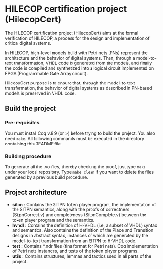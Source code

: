# HILECOP certification project (HilecopCert)

The HILECOP certification project (HilecopCert) aims at the
formal verification of HILECOP, a process for the design and
implementation of critical digital systems.

In HILECOP, high-level models build with Petri nets (PNs) represent
the architecture and the behavior of digital systems.
Then, through a model-to-text transformation, VHDL code is generated 
from the models, and finally the code is compiled and synthetized
into a logical circuit implemented on FPGA (Programmable Gate Array circuit).

HilecopCert purpose is to ensure that, through the model-to-text
transformation, the behavior of digital systems as described in 
PN-based models is preserved in VHDL code.

## Build the project

### Pre-requisites

You must install Coq v.8.9 (or >) before trying to build the project.
You also need `make`. 
All following commands must be executed in the directory containing 
this README file.

### Building procedure

To generate all the .vo files, thereby checking the proof, just type `make`
under your local repository. Type `make clean` if you want to delete the files
generated by a previous build procedure.

## Project architecture

- **sitpn** : Contains the SITPN token player program, the implementation of
              the SITPN semantics, along with the proofs of correctness (SitpnCorrect.v)
              and completeness (SitpnComplete.v) between the token player program
              and the semantics.
- **hvhdl** : Contains the definition of H-VHDL (i.e, a subset of VHDL) syntax and
  	      semantics. Also contains the definition of the Place and Transition
	      designs in abstract syntax, instances of which are generated by the
	      model-to-text transformation from an SITPN to H-VHDL code.
- **test**  : Contains *.ndr files (tina format for Petri nets), Coq implementation
              of Petri nets instances, and tests of the token player programs.
- **utils** : Contains structures, lemmas and tactics used
  	      in all parts of the project.

